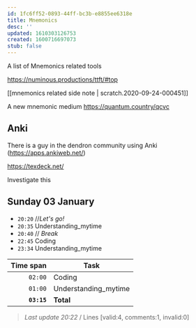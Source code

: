 ```yaml
---
id: 1fc6ff52-0893-44ff-bc3b-e8855ee6318e
title: Mnemonics
desc: ''
updated: 1610303126753
created: 1600716697073
stub: false
---
```


A list of Mnemonics related tools 

https://numinous.productions/ttft/#top

[[mnemonics related side note | scratch.2020-09-24-000451]] 


A new mnemonic medium 
https://quantum.country/qcvc


## Anki

There is a guy in the dendron community using Anki (https://apps.ankiweb.net/)

https://texdeck.net/

Investigate this 



## Sunday 03 January

- `20:20` //_Let's go!_
- `20:35` Understanding_mytime
- `20:40` // _Break_
- `22:45` Coding
- `23:34` Understanding_mytime


| Time span          | Task                 |
| -----------------: | -------------------- |
|          `02:00`   | Coding               |
|          `01:00`   | Understanding_mytime |
|        **`03:15`** | **Total**            |

> _Last update 20:22_ / Lines [valid:4, comments:1, invalid:0]






